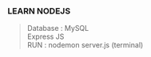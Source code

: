 ### LEARN NODEJS 
> Database : MySQL <br />
> Express JS <br />
> RUN : nodemon server.js (terminal) <br />